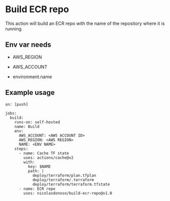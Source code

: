 # Build ECR repo

This action will build an ECR repo with the name of the repository where it is running.

## Env var needs

- AWS_REGION

- AWS_ACCOUNT

- environment.name


## Example usage

```
on: [push]

jobs:
  build:
    runs-on: self-hosted
    name: Build
    env:
      AWS_ACCOUNT: <AWS ACCOUNT ID>
      AWS_REGION: <AWS REGION>
      NAME: <ENV NAME>
    steps:
      - name: Cache TF state
        uses: actions/cache@v2
        with:
          key: $NAME
          path: |
            deploy/terraform/plan.tfplan
            deploy/terraform/.terraform
            deploy/terraform/terraform.tfstate
      - name: ECR repo
        uses: nicolasdonoso/build-ecr-repo@v1.0
      
```